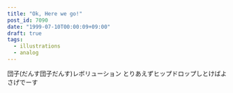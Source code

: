 ```yaml
---
title: "Ok, Here we go!"
post_id: 7090
date: "1999-07-10T00:00:09+09:00"
draft: true
tags:
  - illustrations
  - analog
---
```



団子(だんす団子だんす)レボリューション とりあえずヒップドロップしとけばよさげでーす

